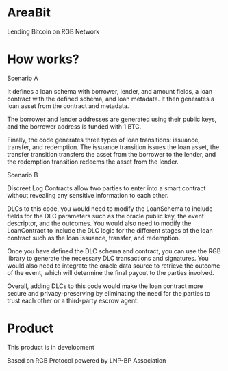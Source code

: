 # AreaBit
Lending Bitcoin on RGB Network

# How works?

Scenario A

It defines a loan schema with borrower, lender, and amount fields, a loan contract with the defined schema, and loan metadata. It then generates a loan asset from the contract and metadata.

The borrower and lender addresses are generated using their public keys, and the borrower address is funded with 1 BTC.

Finally, the code generates three types of loan transitions: issuance, transfer, and redemption. The issuance transition issues the loan asset, the transfer transition transfers the asset from the borrower to the lender, and the redemption transition redeems the asset from the lender.

Scenario B

Discreet Log Contracts allow two parties to enter into a smart contract without revealing any sensitive information to each other.

DLCs to this code, you would need to modify the LoanSchema to include fields for the DLC parameters such as the oracle public key, the event descriptor, and the outcomes. You would also need to modify the LoanContract to include the DLC logic for the different stages of the loan contract such as the loan issuance, transfer, and redemption.

Once you have defined the DLC schema and contract, you can use the RGB library to generate the necessary DLC transactions and signatures. You would also need to integrate the oracle data source to retrieve the outcome of the event, which will determine the final payout to the parties involved.

Overall, adding DLCs to this code would make the loan contract more secure and privacy-preserving by eliminating the need for the parties to trust each other or a third-party escrow agent.

# Product

This product is in development

Based on RGB Protocol powered by LNP-BP Association
